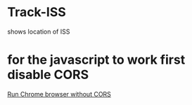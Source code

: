# Track-ISS
shows location of ISS
<h1>for the javascript to work first disable CORS</h1>
<a href="[https://www.example.com/](https://medium.com/@beligh.hamdi/run-chrome-browser-without-cors-872747142c61)" title="Run Chrome browser without CORS">Run Chrome browser without CORS</a>
